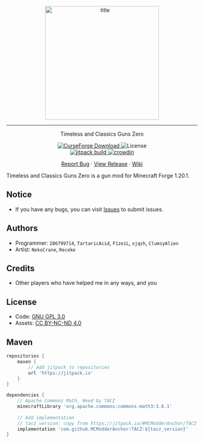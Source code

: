 <p align="center">
    <img width="300" src="https://s2.loli.net/2024/04/30/NJrstR1QzpoLyIT.png" alt="title">
</p>
<hr>
<p align="center">Timeless and Classics Guns Zero</p>
<p align="center">
    <a href="https://www.curseforge.com/minecraft/mc-mods/timeless-and-classics-zero">
        <img src="http://cf.way2muchnoise.eu/full_timeless-and-classics-zero.svg" alt="CurseForge Download">
    </a>
    <img src="https://img.shields.io/badge/license-GNU GPL 3.0 | CC%20BY--NC--ND%204.0-green" alt="License">
    <br>
    <a href="https://jitpack.io/#MCModderAnchor/TACZ">
        <img src="https://jitpack.io/v/MCModderAnchor/TACZ.svg" alt="jitpack build">
    </a>
    <a href="https://crowdin.com/project/tacz">
        <img src="https://badges.crowdin.net/tacz/localized.svg" alt="crowdin">
    </a>
</p>
<p align="center">
    <a href="https://github.com/MCModderAnchor/TACZ/issues">Report Bug</a>    ·
    <a href="https://github.com/MCModderAnchor/TACZ/releases">View Release</a>    ·
    <a href="https://tacwiki.mcma.club/zh/">Wiki</a>
</p>

Timeless and Classics Guns Zero is a gun mod for Minecraft Forge 1.20.1.

## Notice

- If you have any bugs, you can visit [Issues](https://github.com/MCModderAnchor/TACZ/issues) to
  submit issues.

## Authors

- Programmer: `286799714`, `TartaricAcid`, `F1zeiL`, `xjqsh`, `ClumsyAlien`
- Artist: `NekoCrane`, `Receke`

## Credits

- Other players who have helped me in any ways, and you

## License

- Code: [GNU GPL 3.0](https://www.gnu.org/licenses/gpl-3.0.txt)
- Assets: [CC BY-NC-ND 4.0](https://creativecommons.org/licenses/by-nc-nd/4.0/)

## Maven

```groovy
repositories {
    maven {
        // Add jitpack to repositories
        url 'https://jitpack.io'
    }
}

dependencies {
    // Apache Commons Math, Need by TACZ
    minecraftLibrary 'org.apache.commons:commons-math3:3.6.1'
  
    // Add implementation
    // tacz_version: copy from https://jitpack.io/#MCModderAnchor/TACZ
    implementation 'com.github.MCModderAnchor:TACZ:${tacz_version}'
}
```
